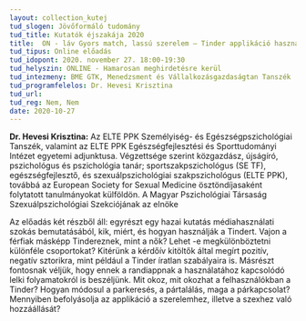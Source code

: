 ```yaml
---
layout: collection_kutej
tud_slogen: Jövőformáló tudomány
tud_title: Kutatók éjszakája 2020
title:  ON - láv Gyors match, lassú szerelem – Tinder applikáció használati szokásának pszichológiai és kvantitatív kutatási elemzése
tud_tipus: Online előadás
tud_idopont: 2020. november 27. 18:00-19:30
tud_helyszin: ONLINE - Hamarosan meghirdetésre kerül
tud_intezmeny: BME GTK, Menedzsment és Vállalkozásgazdaságtan Tanszék
tud_programfelelos: Dr. Hevesi Krisztina
tud_url:
tud_reg: Nem, Nem
date: 2020-10-27
---
```

<b>Dr. Hevesi Krisztina:</b> Az ELTE PPK Személyiség- és Egészségpszichológiai 
Tanszék, valamint az ELTE PPK Egészségfejlesztési és Sporttudományi Intézet egyetemi adjunktusa. Végzettsége szerint közgazdász, újságíró, pszichológus és pszichológia tanár; sportszakpszichológus (SE TF), egészségfejlesztő, és szexuálpszichológiai szakpszichológus (ELTE PPK), továbbá az European Society for Sexual Medicine ösztöndíjasaként folytatott tanulmányokat külföldön. A Magyar Pszichológiai Társaság Szexuálpszichológiai Szekciójának az elnöke

Az előadás két részből áll: egyrészt egy hazai kutatás médiahasználati szokás bemutatásából, kik, miért, és hogyan használják a Tindert. Vajon a férfiak másképp Tindereznek, mint a nők? Lehet -e megkülönböztetni különféle csoportokat? Kitérünk a kérdőív kitöltők által megírt pozitív, negatív sztorikra, mint például a Tinder íratlan szabályaira is.
Másrészt fontosnak véljük, hogy ennek a randiappnak a használatához kapcsolódó lelki folyamatokról is beszéljünk. Mit okoz, mit okozhat a felhasználókban a Tinder? Hogyan módosul a parkeresés, a pártalálás, maga a párkapcsolat? Mennyiben befolyásolja az applikáció a szerelemhez, illetve a szexhez való hozzáállását?
